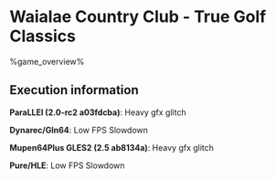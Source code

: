 # Waialae Country Club - True Golf Classics 

%game_overview%

## Execution information

**ParaLLEl (2.0-rc2 a03fdcba)**: Heavy gfx glitch

**Dynarec/Gln64**: Low FPS Slowdown

**Mupen64Plus GLES2 (2.5 ab8134a)**: Heavy gfx glitch

**Pure/HLE**: Low FPS Slowdown